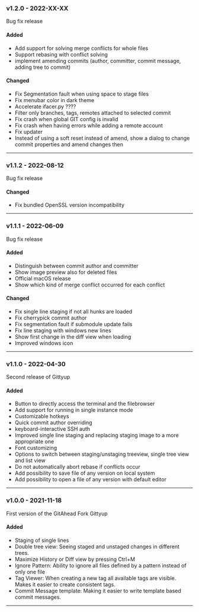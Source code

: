### v1.2.0 - 2022-XX-XX

Bug fix release

#### Added
* Add support for solving merge conflicts for whole files
* Support rebasing with conflict solving
* implement amending commits (author, committer, commit message, adding tree to commit)

#### Changed
* Fix Segmentation fault when using space to stage files
* Fix menubar color in dark theme
* Accelerate ifacer.py ????
* Filter only branches, tags, remotes attached to selected commit
* Fix crash when global GIT config is invalid
* Fix crash when having errors while adding a remote account
* Fix updater
* Instead of using a soft reset instead of amend, show a dialog to change commit properties and amend changes then

----

### v1.1.2 - 2022-08-12

Bug fix release

#### Changed

* Fix bundled OpenSSL version incompatibility

----

### v1.1.1 - 2022-06-09

Bug fix release

#### Added
* Distinguish between commit author and committer
* Show image preview also for deleted files
* Official macOS release
* Show which kind of merge conflict occurred for each conflict

#### Changed
* Fix single line staging if not all hunks are loaded
* Fix cherrypick commit author
* Fix segmentation fault if submodule update fails
* Fix line staging with windows new lines
* Show first change in the diff view when loading
* Improved windows icon

----

### v1.1.0 - 2022-04-30

Second release of Gittyup

#### Added
* Button to directly access the terminal and the filebrowser
* Add support for running in single instance mode
* Customizable hotkeys
* Quick commit author overriding
* keyboard-interactive SSH auth
* Improved single line staging and replacing staging image to a more appropriate one
* Font customizing
* Options to switch between staging/unstaging treeview, single tree view and list view
* Do not automatically abort rebase if conflicts occur
* Add possibility to save file of any version on local system
* Add possibility to open a file of any version with default editor

----

### v1.0.0 - 2021-11-18

First version of the GitAhead Fork Gittyup

#### Added
* Staging of single lines
* Double tree view: Seeing staged and unstaged changes in different trees.
* Maximize History or Diff view by pressing Ctrl+M
* Ignore Pattern: Ability to ignore all files defined by a pattern instead of only one file
* Tag Viewer: When creating a new tag all available tags are visible. Makes it easier to create consistent tags.
* Commit Message template: Making it easier to write template based commit messages.

----
